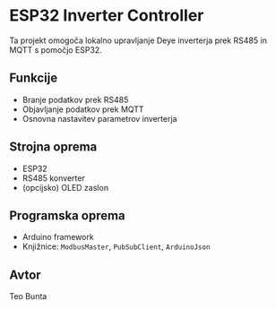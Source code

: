 # ESP32 Inverter Controller

Ta projekt omogoča lokalno upravljanje Deye inverterja prek RS485 in MQTT s pomočjo ESP32.

## Funkcije
- Branje podatkov prek RS485
- Objavljanje podatkov prek MQTT
- Osnovna nastavitev parametrov inverterja

## Strojna oprema
- ESP32
- RS485 konverter
- (opcijsko) OLED zaslon

## Programska oprema
- Arduino framework
- Knjižnice: `ModbusMaster`, `PubSubClient`, `ArduinoJson`

## Avtor
Teo Bunta
